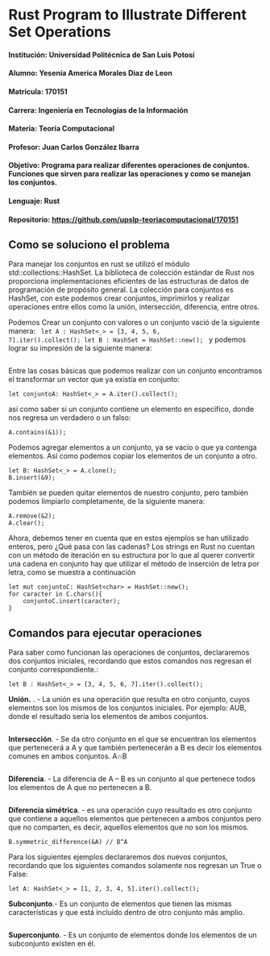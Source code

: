 # Rust Program to Illustrate Different Set Operations
#### Institución: Universidad Politécnica de San Luis Potosí
#### Alumno: Yesenia America Morales Diaz de Leon
#### Matricula: 170151
#### Carrera: Ingeniería en Tecnologías de la Información
#### Materia: Teoría Computacional
#### Profesor: Juan Carlos González Ibarra
#### Objetivo: Programa para realizar diferentes operaciones de conjuntos. Funciones que sirven para realizar las operaciones y como se manejan los conjuntos.
#### Lenguaje: Rust
#### Repositorio: https://github.com/upslp-teoriacomputacional/170151

## Como se soluciono el problema 
Para manejar los conjuntos en rust se utilizó el módulo std::collections::HashSet.
La biblioteca de colección estándar de Rust nos proporciona implementaciones eficientes de las estructuras de datos de programación de propósito general. La colección para conjuntos es HashSet, con este podemos crear conjuntos, imprimirlos y realizar operaciones entre ellos como la unión, intersección, diferencia, entre otros.

Podemos Crear un conjunto con valores o un conjunto vació de la siguiente manera:
<code>
let A : HashSet<_> = [3, 4, 5, 6, 7].iter().collect();
let B : HashSet<i32> = HashSet::new();
</code>
y podemos lograr su impresión de la siguiente manera: 
```println!("{:?}", &A);
```
Entre las cosas básicas que podemos realizar con un conjunto encontramos el transformar un vector que ya existía en conjunto:
```let A = [1, 2, 3]; 
let conjuntoA: HashSet<_> = A.iter().collect(); 
```
así como saber si un conjunto contiene un elemento en especifico, donde nos regresa un verdadero o un falso:
```let A : HashSet<_> = [1, 2, 3, 4, 5].iter().collect();
A.contains(&1));
```
Podemos agregar elementos a un conjunto, ya se vacío o que ya contenga elementos. Así como podemos copiar los elementos de un conjunto a otro.
```let A : HashSet<_> = [0, 1, 2, 3, 4, 5].iter().collect();
let B: HashSet<_> = A.clone();
B.insert(&9);
```
También se pueden quitar elementos de nuestro conjunto, pero también podemos limpiarlo completamente, de la siguiente manera:
```let mut A : HashSet<_> = [0, 1, 2, 3, 4, 5].iter().collect();
A.remove(&2);
A.clear();
```
Ahora, debemos tener en cuenta que en estos ejemplos se han utilizado enteros, pero ¿Qué pasa con las cadenas? Los strings en Rust no cuentan con un método de iteración en su estructura por lo que al querer convertir una cadena en conjunto hay que utilizar el método de inserción de letra por letra, como se muestra a continuación
```let C = "Hola mundo";
let mut conjuntoC: HashSet<char> = HashSet::new();
for caracter in C.chars(){
    conjuntoC.insert(caracter);
}
```

## Comandos para ejecutar operaciones
Para saber como funcionan las operaciones de conjuntos, declararemos dos conjuntos iniciales, recordando que estos comandos nos regresan el conjunto correspondiente.:
```let A : HashSet<_> = [1, 2, 3, 4, 5].iter().collect();
let B : HashSet<_> = [3, 4, 5, 6, 7].iter().collect();
```
**Unión.** . - La unión es una operación que resulta en otro conjunto, cuyos elementos son los mismos de los conjuntos iniciales. Por ejemplo: AUB, donde el resultado sería los elementos de ambos conjuntos.
``` A.union(&B)
```
**Intersección**. - Se da otro conjunto en el que se encuentran los elementos que pertenecerá a A y que también pertenecerán a B es decir los elementos comunes en ambos conjuntos. A∩B
``` A.intersection(&B)
```
**Diferencia**. - La diferencia de A – B es un conjunto al que pertenece todos los elementos de A que no pertenecen a B.
``` A.difference(&B)
```
**Diferencia simétrica**. - es una operación cuyo resultado es otro conjunto que contiene a aquellos elementos que pertenecen a ambos conjuntos pero que no comparten, es decir, aquellos elementos que no son los mismos.
``` A.symmetric_difference(&B) // A^B
B.symmetric_difference(&A) // B^A
```
Para los siguientes ejemplos declararemos dos nuevos conjuntos, recordando que los siguientes comandos solamente nos regresan un True o False:
``` let B: HashSet<_> = [0, 1, 2, 3, 4, 5, 6, 7, 8, 9].iter().collect(); 
let A: HashSet<_> = [1, 2, 3, 4, 5].iter().collect(); 
```
**Subconjunto**.- Es un conjunto de elementos que tienen las mismas características y que está incluido dentro de otro conjunto más amplio.
``` A.is_subset(&B)
```
**Superconjunto**. - Es un conjunto de elementos donde los elementos de un subconjunto existen en él.
``` B.is_superset(&A)
```